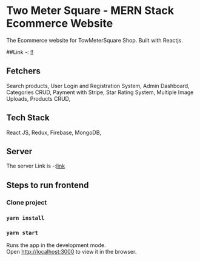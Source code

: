 # Two Meter Square - MERN Stack Ecommerce Website
The Ecommerce website for TowMeterSquare Shop. Built with Reactjs.

##Link -: [!!](https://twometersquare.netlify.app/)

## Fetchers
Search products, 
User Login and Registration System, 
Admin Dashboard, 
Categories CRUD, 
Payment with Stripe, 
Star Rating System, 
Multiple Image Uploads, 
Products CRUD, 

## Tech Stack 
React JS, 
Redux, 
Firebase, 
MongoDB, 

## Server
The server Link is -:[link](https://github.com/Prathmesh-Dhatrak/server)

## Steps to run frontend

### Clone project
### `yarn install`
### `yarn start`

Runs the app in the development mode.\
Open [http://localhost:3000](http://localhost:3000) to view it in the browser.

